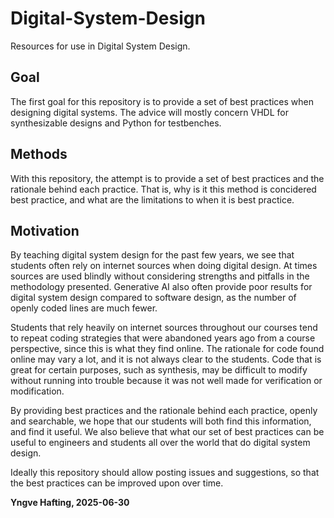 # Digital-System-Design
Resources for use in Digital System Design. 
## Goal
The first goal for this repository is to provide a set of best practices when designing digital systems.
The advice will mostly concern VHDL for synthesizable designs and Python for testbenches. 
## Methods
With this repository, the attempt is to provide a set of best practices and the rationale behind each practice. 
That is, why is it this method is concidered best practice, and what are the limitations to when it is best practice. 
## Motivation
By teaching digital system design for the past few years, we see that students often rely on internet sources when doing digital design. 
At times sources are used blindly without considering strengths and pitfalls in the methodology presented. 
Generative AI also often provide poor results for digital system design compared to software design, as the number of openly coded lines are much fewer. 

Students that rely heavily on internet sources throughout our courses tend to repeat coding strategies that were abandoned years ago from a course perspective, since this is what they find online. 
The rationale for code found online may vary a lot, and it is not always clear to the students. 
Code that is great for certain purposes, such as synthesis, may be difficult to modify without running into trouble because it was not well made for verification or modification. 

By providing best practices and the rationale behind each practice, openly and searchable, we hope that our students will both find this information, and find it useful. 
We also believe that what our set of best practices can be useful to engineers and students all over the world that do digital system design. 

Ideally this repository should allow posting issues and suggestions, so that the best practices can be improved upon over time.

**Yngve Hafting, 2025-06-30**
